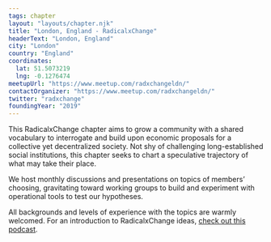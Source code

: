 ```yaml
---
tags: chapter
layout: "layouts/chapter.njk"
title: "London, England - RadicalxChange"
headerText: "London, England"
city: "London"
country: "England"
coordinates:
  lat: 51.5073219
  lng: -0.1276474
meetupUrl: "https://www.meetup.com/radxchangeldn/"
contactOrganizer: "https://www.meetup.com/radxchangeldn/"
twitter: "radxchange"
foundingYear: "2019"
---
```

This RadicalxChange chapter aims to grow a community with a shared vocabulary to interrogate and build upon economic proposals for a collective yet decentralized society. Not shy of challenging long-established social institutions, this chapter seeks to chart a speculative trajectory of what may take their place.

We host monthly discussions and presentations on topics of members’ choosing, gravitating toward working groups to build and experiment with operational tools to test our hypotheses.

All backgrounds and levels of experience with the topics are warmly welcomed. For an introduction to RadicalxChange ideas, [check out this podcast](https://80000hours.org/podcast/episodes/glen-weyl-radically-reforming-capitalism-and-democracy/).